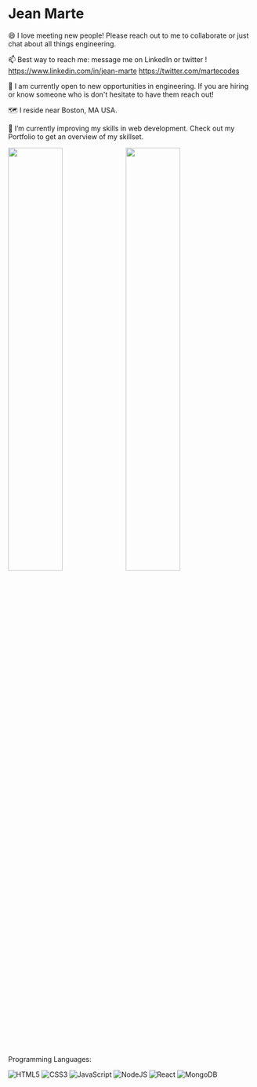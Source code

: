 <h1> Jean Marte </h1>

😄 I love meeting new people! Please reach out to me to collaborate or just chat about all things engineering.

📫 Best way to reach me: message me on LinkedIn or twitter !
   https://www.linkedin.com/in/jean-marte https://twitter.com/martecodes

🔭 I am currently open to new opportunities in engineering. If you are hiring or know someone who is don't hesitate to have them reach out!

🗺️ I reside near Boston, MA USA.

🌱 I’m currently improving my skills in web development. Check out my Portfolio to get an overview of my skillset.


<img align = 'left' width = '47%' src = 'https://github-readme-stats.vercel.app/api?username=martecodes&show_icons=true&theme=prussian'/>

<img width = '47%' src = 'https://github-readme-stats.vercel.app/api/top-langs/?username=martecodes&layout=compact'/>

Programming Languages:

![HTML5](https://img.shields.io/badge/html5-%23E34F26.svg?style=for-the-badge&logo=html5&logoColor=white)
![CSS3](https://img.shields.io/badge/css3-%231572B6.svg?style=for-the-badge&logo=css3&logoColor=white)
![JavaScript](https://img.shields.io/badge/javascript-%23323330.svg?style=for-the-badge&logo=javascript&logoColor=%23F7DF1E)
![NodeJS](https://img.shields.io/badge/node.js-6DA55F?style=for-the-badge&logo=node.js&logoColor=white)
![React](https://img.shields.io/badge/react-%2320232a.svg?style=for-the-badge&logo=react&logoColor=%2361DAFB)
![MongoDB](https://img.shields.io/badge/MongoDB-%234ea94b.svg?style=for-the-badge&logo=mongodb&logoColor=white)
